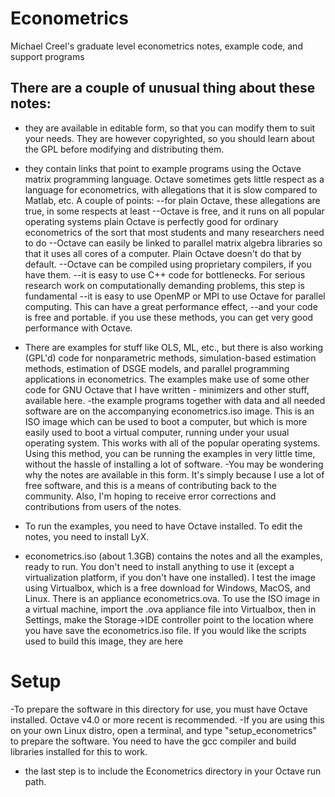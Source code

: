 # Econometrics
Michael Creel's graduate level econometrics notes, example code, and support programs

## There are a couple of unusual thing about these notes:
- they are available in editable form, so that you can modify them to suit your needs. They are however copyrighted, so you should learn about the GPL before modifying and distributing them.
- they contain links that point to example programs using the Octave matrix programming language. Octave sometimes gets little respect as a language for econometrics, with allegations that it is slow compared to Matlab, etc. A couple of points:
--for plain Octave, these allegations are true, in some respects at least
--Octave is free, and it runs on all popular operating systems
plain Octave is perfectly good for ordinary econometrics of the sort that most students and many researchers need to do
--Octave can easily be linked to parallel matrix algebra libraries so that it uses all cores of a computer. Plain Octave doesn't do that by default.
--Octave can be compiled using proprietary compilers, if you have them.
--it is easy to use C++ code for bottlenecks. For serious research work on computationally demanding problems, this step is fundamental
--it is easy to use OpenMP or MPI to use Octave for parallel computing. This can have a great performance effect, --and your code is free and portable.
if you use these methods, you can get very good performance with Octave.
- There are examples for stuff like OLS, ML, etc., but there is also working (GPL'd) code for nonparametric methods, simulation-based estimation methods, estimation of DSGE models, and parallel programming applications in econometrics. The examples make use of some other code for GNU Octave that I have written - minimizers and other stuff, available here.
-the example programs together with data and all needed software are on the accompanying econometrics.iso image. This is an ISO image which can be used to boot a computer, but which is more easily used to boot a virtual computer, running under your usual operating system. This works with all of the popular operating systems. Using this method, you can be running the examples in very little time, without the hassle of installing a lot of software.
-You may be wondering why the notes are available in this form. It's simply because I use a lot of free software, and this is a means of contributing back to the community. Also, I'm hoping to receive error corrections and contributions from users of the notes.

- To run the examples, you need to have Octave installed. To edit the notes, you need to install LyX.
- econometrics.iso (about 1.3GB) contains the notes and all the examples, ready to run. You don't need to install anything to use it (except a virtualization platform, if you don't have one installed). I test the image using Virtualbox, which is a free download for Windows, MacOS, and Linux. There is an appliance econometrics.ova. To use the ISO image in a virtual machine, import the .ova appliance file into Virtualbox, then in Settings, make the Storage->IDE controller point to the location where you have save the econometrics.iso file. If you would like the scripts used to build this image, they are here

# Setup
-To prepare the software in this directory for use, you must
have Octave installed. Octave v4.0 or more recent is recommended.
-If you are using this on your own Linux distro, open a terminal,
and type "setup_econometrics" to prepare the software. You need
to have the gcc compiler and build libraries installed for this
to work.
- the last step is to include the Econometrics directory in your Octave
run path.



